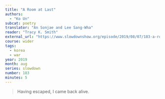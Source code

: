 ```yaml
---
title: "A Room at Last"
authors:
  - "Ko Un"
subcat: poetry
translator: "An Sonjae and Lee Sang-Wha"
reader: "Tracy K. Smith"
external_url: "https://www.slowdownshow.org/episode/2019/08/07/183-a-room-at-last"
course: wider
tags:
  - korea
  - war
year: 2019
month: aug
series: slowdown
number: 183
minutes: 5
---
```


> Having escaped, I came back alive.
